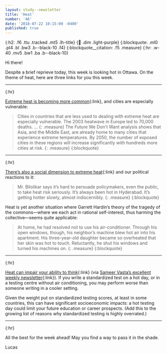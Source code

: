 ```yaml
---
layout: study--newsletter
title: 'Heat'
number: '46'
date: '2018-07-22 10:15:00 -0400'
published: true
---
```


{:h2: .f6 .ttu .tracked .mt5 .lh-title}
{:link: .dim .light-purple}
{:blockquote: .ml0 .pl4 .bl .bw3 .b--black-10 .f4}
{:blockquote__citation: .f5 .measure}
{:hr: .w-40 .mv5 .bw1 .ba .b--black-10}

Hi there!

Despite a brief reprieve today, this week is looking hot in Ottawa. On the theme of heat, here are three links for you this week.

***
{:hr}

[Extreme heat is becoming more common](https://www.c40.org/other/the-future-we-don-t-want-for-cities-the-heat-is-on){:link}, and cities are especially vulnerable:

> Cities in countries that are less used to dealing with extreme heat are especially vulnerable. The 2003 heatwave in Europe led to 70,000 deaths. ...
> {: .measure}
> The Future We Don't Want analysis shows that Asia, and the Middle East, are already home to many cities that experience extreme temperatures. By 2050, the number of exposed cities in these regions will increase significantly with hundreds more cities at risk.
> {: .measure}
{:blockquote}

***
{:hr}

[There’s also a social dimension to extreme heat](https://www.nytimes.com/2018/07/17/climate/india-heat-wave-summer.html){:link} and our political reactions to it:

> Mr. Bilolikar says it’s hard to persuade policymakers, even the public, to take heat risk seriously. It’s always been hot in Hyderabad. It’s getting hotter slowly, almost indiscernibly.
> {: .measure}
{:blockquote}

Heat is yet another situation where Garrett Hardin’s theory of the tragedy of the commons—where we each act in rational self-interest, thus harming the collective—seems quite applicable:

> At home, he had resolved not to use his air-conditioner. Through his open windows, though, his neighbor’s machine blew hot air into his apartment. His three-year-old daughter became so overheated that her skin was hot to touch. Reluctantly, he shut his windows and turned his machines on.
> {: .measure}
{:blockquote}

***
{:hr}

[Heat can impair your ability to think](https://www.npr.org/sections/health-shots/2018/07/16/628521596/heat-making-you-lethargic-research-shows-it-can-slow-your-brain-too){:link} (via [Sameer Vasta’s excellent weekly newsletter](https://tinyletter.com/vasta/letters/i-don-t-say-i-love-you-as-often-as-i-should){:link}). If you write a standardized test on a hot day, or in a testing centre without air conditioning, you may perform worse than someone writing in a cooler setting.

Given the weight put on standardized testing scores, at least in some countries, this can have significant socioeconomic impacts: a hot testing day could limit your future education or career prospects. (Add this to the growing list of reasons why standardized testing is highly overrated.)

***
{:hr}

All the best for the week ahead! May you find a way to pass it in the shade.

Lucas
